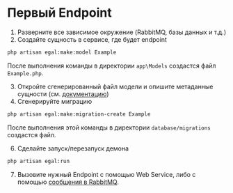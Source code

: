 # Первый Endpoint

1. Разверните все зависимое окружение (RabbitMQ, базы данных и т.д.)
2. Создайте сущность в сервисе, где будет endpoint

```bash
php artisan egal:make:model Example
```

После выполнения команды в директории `app\Models` создастся
файл `Example.php`.

3. Откройте сгенерированный файл модели и опишите метаданные сущности (см. [документацию](/server/metadata.md))
4. Сгенерируйте миграцию

```bash
php artisan egal:make:migration-create Example
```

После выполнения этой команды в директории `database/migrations`
создастся файл.

6. Сделайте запуск/перезапуск демона

```bash
php artisan egal:run
```

7. Вызовите нужный Endpoint с помощью Web Service, либо с помощью
   [сообщения в RabbitMQ](/concepts/request_to_server_lifecycle.md).


